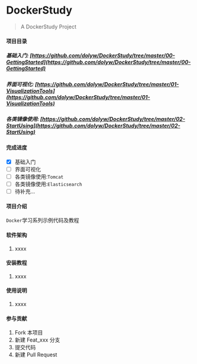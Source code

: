 # DockerStudy

> A DockerStudy Project

#### 项目目录

##### 基础入门: [https://github.com/dolyw/DockerStudy/tree/master/00-GettingStarted](https://github.com/dolyw/DockerStudy/tree/master/00-GettingStarted)

##### 界面可视化: [https://github.com/dolyw/DockerStudy/tree/master/01-VisualizationTools](https://github.com/dolyw/DockerStudy/tree/master/01-VisualizationTools)

##### 各类镜像使用: [https://github.com/dolyw/DockerStudy/tree/master/02-StartUsing](https://github.com/dolyw/DockerStudy/tree/master/02-StartUsing)

#### 完成进度

- [x] 基础入门
- [ ] 界面可视化
- [ ] 各类镜像使用:`Tomcat`
- [ ] 各类镜像使用:`Elasticsearch`
- [ ] 待补充...

#### 项目介绍

`Docker`学习系列示例代码及教程

#### 软件架构

1. xxxx

#### 安装教程

1. xxxx

#### 使用说明

1. xxxx

#### 参与贡献

1. Fork 本项目
2. 新建 Feat_xxx 分支
3. 提交代码
4. 新建 Pull Request